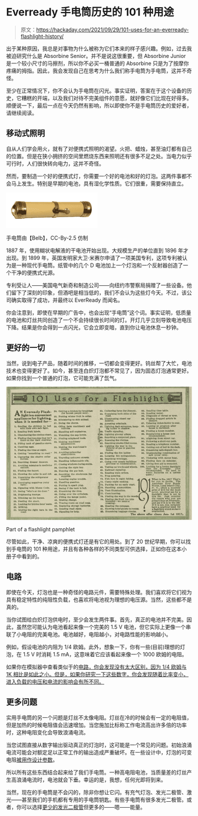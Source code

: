 # Everready 手电筒历史的 101 种用途

> 原文：<https://hackaday.com/2021/09/29/101-uses-for-an-everready-flashlight-history/>

出于某种原因，我总是对事物为什么被称为它们本来的样子感兴趣。例如，过去我被迫研究什么是 Absorbine Senior。并不是说这很重要，但 Absorbine Junior 是一个较小尺寸的马擦剂，所以你不必买一桶普通的 Absorbine 只是为了按摩你疼痛的拇指。因此，我会发现自己在思考为什么我们称手电筒为手电筒，这并不奇怪。

至少在正常情况下，你不会认为手电筒在闪光。事实证明，答案在于这个设备的历史，它糟糕的开端，以及我们对待不完美组件的意愿，就好像它们比现在好得多。顺便说一下，最后一点在今天仍然有影响，所以即使你不是手电筒历史的爱好者，请继续阅读。

## 移动式照明

自从人们学会用火，就有了对便携式照明的渴望。火把、蜡烛，甚至油灯都有自己的位置。但是在狭小拥挤的空间里燃烧东西来照明还有很多不足之处。当电力似乎可行时，人们很快转向电力，这并不奇怪。

然而，要制造一个好的便携式灯，你需要一个好的电池和好的灯泡。这两件事都不会马上发生。特别是早期的电池，具有湿化学性质。它们很重，需要保持直立。

![Early flash light](img/ea239a2c58b04c8d791d4204c142742c.png)

手电筒由【Belb】，CC-By-2.5 仿制

1887 年，使用糊状电解液的干电池开始出现。大规模生产的单位直到 1896 年才出现。到 1899 年，英国发明家大卫·米赛尔申请了一项美国专利，这项专利被认为是一种现代手电筒。纸管中的几个 D 电池加上一个灯泡和一个反射器创造了一个干净的便携式光源。

专利受让人——美国电气新奇和制造公司——向纽约市警察局捐赠了一些设备。他们留下了深刻的印象，但酒吧是相当低的，我们不会认为这些灯今天。不过，该公司确实取得了成功，并最终以 EverReady 而闻名。

你会注意到，即使在早期的广告中，也会出现“手电筒”这个词。事实证明，低质量的电池和灯丝共同创造了一个不会持续很长时间的灯。开灯几乎立刻导致电池电压下降。结果是你会得到一点闪光，它会立即变暗，直到你让电池休息一秒钟。

## 更好的一切

当然，说到电子产品，随着时间的推移，一切都会变得更好。钨丝帮了大忙，电池技术也变得更好了。如今，甚至连白炽灯泡都不常见了，因为固态灯泡通常更好。如果你找到一个普通的灯泡，它可能充满了氙气。

![101 Uses for an Everready](img/1a6a1a7268d2b837d0b292de8064bbcd.png)

Part of a flashlight pamphlet

尽管如此，干净、凉爽的便携式灯还是有它的用处。到了 20 世纪早期，你可以找到手电筒的 101 种用途，并且有各种各样的不同类型可供选择，正如你在这本小册子中看到的。

## 电路

即使在今天，灯泡也是一种奇怪的电路元件，需要特殊处理。我们喜欢将它们视为具有稳定特性的纯阻性负载，也喜欢将电池视为理想的电压源。当然，这些都不是真的。

当你试图给白炽灯泡供电时，至少会发生两件事。首先，真正的电池并不完美。因此，虽然您可能认为电池看起来像一个完美的 1.5 V 电池，但它实际上更像一个串联了小电阻的完美电池。电池越好，电阻越小，对电路性能的影响越小。

例如，假设电池的内阻为 1/4 欧姆。此外，想象一下，你有一些(目前)理想的灯泡，在 1.5 V 时消耗 1.5 mA，这意味着它应该看起来像一个 1000 欧姆的电阻。

如果你在模拟器中查看类似于的[电路，你会发现没有太大区别，因为 1/4 欧姆与 1K 相比是如此之小。但是，如果你研究一下这些数字，你会发现随着比率变小，进入负载的电压和电流的影响会有所不同。](https://tinyurl.com/yecyr6nv)

## 更多问题

实用手电筒的另一个问题是灯丝不太像电阻。灯丝在冷的时候会有一定的电阻值，但是加热的时候电阻值会迅速增加。当您施加比标称工作电流高出许多倍的功率时，这种电阻变化会导致浪涌电流。

当您试图直接从数字输出驱动真正的灯泡时，这可能是一个常见的问题。初始浪涌电流可能会对额定足以正常工作的输出造成严重破坏。在一些设计中，灯泡的可变电阻[被用作设计参数](https://hackaday.com/2020/06/23/eico-signal-generator-gets-a-repair/)。

所以所有这些东西结合起来给了我们手电筒。一种高电阻电池，当质量差的灯丝产生高浪涌电流时，电池就会下垂。幸运的是，我想，任何光即将到来。

当然，现在的手电筒是不会闪的，除非你想让它闪。有充气灯泡、发光二极管、激光——甚至我们的手机都有专用的手电筒钥匙。有些手电筒有很多发光二极管。或者，你可以选择[更少的发光二极管](https://hackaday.com/2010/08/20/1w-blue-laser-remarkably-easy-and-dangerous/)但更多的——嗯——能量。